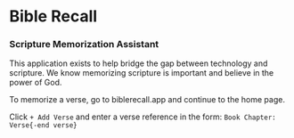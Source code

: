 # Bible Recall

### Scripture Memorization Assistant

This application exists to help bridge the gap between technology and scripture. We know memorizing scripture is important and believe in the power of God.

To memorize a verse, go to biblerecall.app and continue to the home page.

Click `+ Add Verse` and enter a verse reference in the form: `Book Chapter: Verse{-end verse}`
